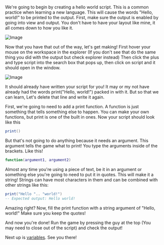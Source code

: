 We're going to begin by creating a hello world script. This is a common practice when learning a new language. This will cause the words "Hello, world!" to be printed to the output. First, make sure the output is enabled by going into view and output. You don't have to have your layout like mine, it all comes down to how you like it.

![Image](/assets/enableoutput.gif)

Now that you have that out of the way, let's get making! First hover your mouse on the workspace in the explorer (If you don't see that do the same thing you did with the output but check explorer instead) Then click the plus and type script into the search box that pops up, then click on script and it should open in the window.

![Image](/assets/newscript.gif)

It should already have written your script for you! It may or my not have already had the words print("Hello, world!") packed in with it. But so that we can learn, Let's delete that line and write it again.

First, we're going to need to add a print function. A function is just something that tells something else to happen. You can make your own functions, but print is one of the built in ones. Now your script should look like this

```lua 
print()
```

But that's not going to do anything because it needs an argument. This argument tells the game what to print! You type the arguments inside of the brackets. Like this!

```lua
function(argument1, argument2)
```

Almost any time you're using a piece of text, be it in an argument or something else you're going to need to put it in quotes. This will make it a string! Strings can have most characters in them and can be combined with other strings like this:

```lua
print("Hello ".. "world!")
-- Expected output: Hello world!
```

Amazing right? Now, fill the print function with a string argument of "Hello, world!" Make sure you keep the quotes!

And now you're done! Run the game by pressing the guy at the top (You may need to close out of the script) and check the output!

Next up is [variables](/variables.md). See you there!